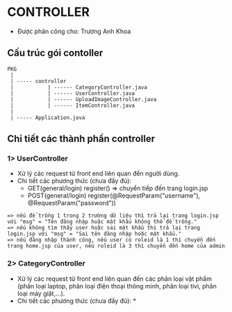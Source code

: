 # CONTROLLER

* Được phân công cho: Trương Anh Khoa

## Cấu trúc gói contoller
```
PKG  
 |  
 | ----- controller  
 |           | ------ CategoryController.java  
 |           | ------ UserController.java  
 |           | ------ UploadImageController.java  
 |           | ------ ItemController.java  
 |  
 | ----- Application.java
```

 ## Chi tiết các thành phần controller
 ### 1> UserController
 * Xử lý các request từ front end liên quan đến người dùng.
 * Chi tiết các phương thức (chưa đầy đủ):
   * GET(general/login) register() => chuyển tiếp đến trang login.jsp
   * POST(general/login) register(@RequestParam("username"), @RequestParam("password"))
```
=> nếu để trống 1 trong 2 trường dữ liệu thì trả lại trang login.jsp với "msg" = "Tên đăng nhập hoặc mật khẩu không thể để trống."
=> nếu không tìm thấy user hoặc sai mật khẩu thì trả lại trang login.jsp với "msg" = "Sai tên đăng nhập hoặc mật khẩu."
=> nếu đăng nhập thành công, nếu user có roleid là 1 thì chuyển đến trang home.jsp của user, nếu roleid là 3 thì chuyển đến home của admin 
```
 ### 2> CategoryController
 * Xử lý các request từ front end liên quan đến các phân loại vật phẩm (phân loại laptop, phân loại điện thoại thông minh, phân loại tivi, phân loại máy giặt,...).
 * Chi tiết các phương thức (chưa đầy đủ):
   * 
